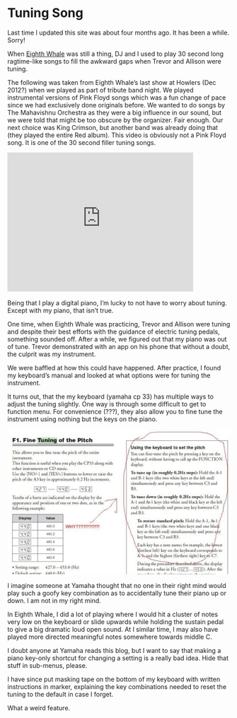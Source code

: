 # Tuning Song


Last time I updated this site was about four months ago.  It has been
a while. Sorry!

When [Eighth Whale](http://eighthwhale.bandcamp.com) was still a
thing, DJ and I used to play 30 second long ragtime-like songs to fill
the awkward gaps when Trevor and Allison were tuning.

The following was taken from Eighth Whale’s last show at Howlers (Dec
2012?) when we played as part of tribute band night.  We played
instrumental versions of Pink Floyd songs which was a fun change of
pace since we had exclusively done originals before. We wanted to do
songs by The Mahavishnu Orchestra as they were a big influence in our
sound, but we were told that might be too obscure by the
organizer. Fair enough. Our next choice was King Crimson, but another
band was already doing that (they played the entire Red album).  This
video is obviously not a Pink Floyd song.  It is one of the 30 second
filler tuning songs.

<iframe width="420" height="315"
src="https://www.youtube.com/embed/n8yONkQ-fcA" frameborder="0"
allowfullscreen></iframe>


Being that I play a digital piano, I’m lucky to not have to worry
about tuning. Except with my piano, that isn’t true.

One time, when Eighth Whale was practicing, Trevor and Allison were
tuning and despite their best efforts with the guidance of electric
tuning pedals, something sounded off.  After a while, we figured out
that my piano was out of tune. Trevor demonstrated with an app on his
phone that without a doubt, the culprit was my instrument.

We were baffled at how this could have happened.  After practice, I
found my keyboard’s manual and looked at what options were for tuning
the instrument.

It turns out, that the my keyboard (yamaha cp 33) has multiple ways to
adjust the tuning slightly. One way is through some difficult to get
to function menu.  For convenience (???), they also allow you to fine
tune the instrument using nothing but the keys on the piano.


![from the cp33 manual..](images/blog/cp33tuning.jpg)

I imagine someone at Yamaha thought that no one in their right mind
would play such a goofy key combination as to accidentally tune their
piano up or down. I am not in my right mind.

In Eighth Whale, I did a lot of playing where I would hit a cluster of
notes very low on the keyboard or slide upwards while holding the
sustain pedal to give a big dramatic loud open sound.  At I similar
time, I may also have played more directed meaningful notes somewhere
towards middle C.

I doubt anyone at Yamaha reads this blog, but I want to say that
making a piano key-only shortcut for changing a setting is a really
bad idea.  Hide that stuff in sub-menus, please.

I have since put masking tape on the bottom of my keyboard with
written instructions in marker, explaining the key combinations needed
to reset the tuning to the default in case I forget.

What a weird feature.
